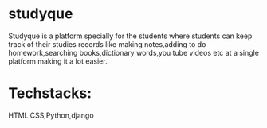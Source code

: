 # studyque
Studyque is a platform specially for the students where students can keep track of their studies records like making notes,adding to do homework,searching books,dictionary words,you tube videos etc at a single platform making it a lot easier.
# Techstacks:
HTML,CSS,Python,django
